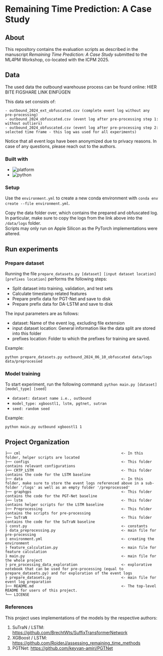 # Remaining Time Prediction: A Case Study

## About
This repository contains the evaluation scripts as described in the manuscript <i>Remaining Time Prediction: A Case Study</i> submitted to the ML4PM Workshop, co-located with the ICPM 2025.

## Data
The used data the outbound warehouse process can be found online: HIER BITE FIGSHARE LINK EINFÜGEN

This data set consists of:
```
- outbound_2024_ext_obfuscated.csv (complete event log without any pre-processing)
- outbound_2024_obfuscated.csv (event log after pre-processing step 1: without outliers)
- outbound_2024_obfuscated.csv (event log after pre-processing step 2: selected time frame - this log was used for all experiments)
```

Notice that all event logs have been anonymized due to privacy reasons. In case of any questions, please reach out to the authors.


### Built with
* ![platform](https://img.shields.io/badge/MacOS--9cf?logo=Apple&style=social)
* ![python](https://img.shields.io/badge/python-black?logo=python&label=3.9)

### Setup

Use the ```environment.yml``` to create a new conda environment with ```conda env create --file environment.yml```.

Copy the data folder over, which contains the prepared and obfuscated log. 
In particular, make sure to copy the logs from the link above into the ```/data/logs``` folder.   
Scripts may only run on Apple Silicon as the PyTorch implementations were altered.

<!-- ## Prepare Data

Running the file ```prepare_datasets.py [dataset] [input dataset location] [prefixes location]``` performs the following steps:
- Split dataset into training, validation, and test sets
- Calculate timestamp related features
- Prepare prefix data for PGT-Net and save to disk
- Prepare prefix data for DA-LSTM and save to disk

The input parameters are as follows:

- dataset: Name of the event log, excluding file extension
- input dataset location: General information like the data split are stored into this folder
- prefixes location: Folder to which the prefixes for training are saved.


Example:
```python prepare_datasets.py bpic2015_1 data/datasets/ data/preprocessed/``` -->

## Run experiments

### Prepare dataset
Running the file ```prepare_datasets.py [dataset] [input dataset location] [prefixes location]``` performs the following steps:
- Split dataset into training, validation, and test sets
- Calculate timestamp related features
- Prepare prefix data for PGT-Net and save to disk
- Prepare prefix data for DA-LSTM and save to disk

The input parameters are as follows:

- dataset: Name of the event log, excluding file extension
- input dataset location: General information like the data split are stored into this folder
- prefixes location: Folder to which the prefixes for training are saved.


Example:
```
python prepare_datasets.py outbound_2024_06_10_obfuscated data/logs data/preprocessed
```

### Model training
To start experiment, run the following command:
```python main.py [dataset] [model_type] [seed]```


- ```dataset: dataset name i.e., outbound```
- ```model_type: xgboostl1, lstm, pgtnet, sutran```
- ```seed: random seed```


Example:
```
python main.py outbound xgboostl1 1
```

## Project Organization

    ├── cml                                              <- In this folder, helper scripts are located
    ├── configs                                          <- This folder contains relevant configurations
    ├── CRTP_LSTM                                        <- This folder contains the code for the LSTM baseline
    ├── data                                             <- In this folder, make sure to store the event logs referenced above in a sub-folder '/logs' as well as an empty folder '/preprocessed'
    ├── graphgps                                         <- This folder contains the code for the PGT-Net baseline 
    ├── lstm                                             <- This folder contains helper scripts for the LSTM baseline
    ├── Preprocessing                                    <- This folder contains the scripts for pre-processing
    ├── SuTraN                                           <- This folder contains the code for the SuTraN baseline
    ├ const.py                                           <- constants
    ├ data_preprocessing.py                              <- main file for pre-processing
    ├ environment.yml                                    <- creating the environment
    ├ feature_calculation.py                             <- main file for feature calculation
    ├ main.py                                            <- main file for the whole project
    ├ pre_processing_data_exploration                    <- explorative notebook that can be used for pre-processing (equal to prepare_datasets.py) and for exploration of the event logs
    ├ prepare_datasets.py                                <- main file for event log preparation
    ├── README.md                                        <- The top-level README for users of this project.
    └── LICENSE  

### References

This project uses implementations of the models by the respective authors:
1. SuTraN / LSTM: https://github.com/BrechtWts/SuffixTransformerNetwork 
2. XGBoost / LSTM: https://github.com/RoiderJ/assessing_remaining_time_methods
3. PGTNet: https://github.com/keyvan-amiri/PGTNet
